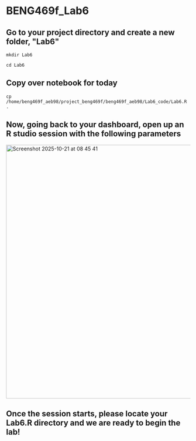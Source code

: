 # BENG469f_Lab6
## Go to your project directory and create a new folder, "Lab6" 
```
mkdir Lab6
```
```
cd Lab6
```
## Copy over notebook for today 
```
cp /home/beng469f_aeb98/project_beng469f/beng469f_aeb98/Lab6_code/Lab6.R .
```
## Now, going back to your dashboard, open up an R studio session with the following parameters 
<img width="590" height="694" alt="Screenshot 2025-10-21 at 08 45 41" src="https://github.com/user-attachments/assets/e45673de-f52d-4fa3-bfe0-c90b8b97d25f" />

## Once the session starts, please locate your Lab6.R directory and we are ready to begin the lab! 
